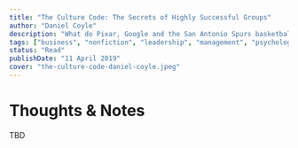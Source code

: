 ```yaml
---
title: "The Culture Code: The Secrets of Highly Successful Groups"
author: "Daniel Coyle"
description: "What do Pixar, Google and the San Antonio Spurs basketball team have in common? The answer is that they all owe their extraordinary success to their team-building skills."
tags: ["business", "nonfiction", "leadership", "management", "psychology"]
status: "Read"
publishDate: "11 April 2019"
cover: "the-culture-code-daniel-coyle.jpeg"
---
```


# Thoughts & Notes

TBD
